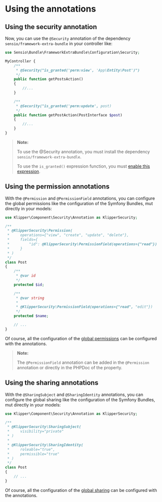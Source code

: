 Using the annotations
=====================


## Using the security annotation

Now, you can use the `@Security` annotation of the dependency `sensio/framework-extra-bundle`
in your controller like:

```php
use Sensio\Bundle\FrameworkExtraBundle\Configuration\Security;

MyController {
    /**
     * @Security("is_granted('perm:view', 'App\Entity\Post')")
     */
    public function getPostsAction()
    {
        //...
    }

    /**
     * @Security("is_granted('perm:update', post)
     */
    public function getPostAction(PostInterface $post)
    {
        //...
    }
}
```

> **Note:**
>
> To use the @Security annotation, you must install the dependency `sensio/framework-extra-bundle`.
>
> To use the `is_granted()` expression function, you must [enable this expression](expressions.md).


## Using the permission annotations

With the `@Permission` and `@PermissionField` annotations, you can configure the global
permissions like the configuration of the Symfony Bundles, mut directly in your models:

```php
use Klipper\Component\Security\Annotation as KlipperSecurity;

/**
 * @KlipperSecurity\Permission(
 *     operations={"view", "create", "update", "delete"},
 *     fields={
 *         "id": @KlipperSecurity\PermissionField(operations={"read"})
 *     }
 * )
 */
class Post
{
    /**
     * @var id
     */
    protected $id;

    /**
     * @var string
     *
     * @KlipperSecurity\PermissionField(operations={"read", "edit"})
     */
    protected $name;

    // ...
}
```

Of course, all the configuration of the [global permissions](permissions.md) can be configured
with the annotations.

> **Note:**
>
> The `@PermissionField` annotation can be added in the `@Permission` annotation or directly in
> the PHPDoc of the property.


## Using the sharing annotations

With the `@SharingSubject` and `@SharingIdentity` annotations, you can configure the global
sharing like the configuration of the Symfony Bundles, mut directly in your models:

```php
use Klipper\Component\Security\Annotation as KlipperSecurity;

/**
 * @KlipperSecurity\SharingSubject(
 *     visibility="private"
 * )
 *
 * @KlipperSecurity\SharingIdentity(
 *     roleable="true",
 *     permissible="true"
 * )
 */
class Post
{
    // ...
}
```

Of course, all the configuration of the [global sharing](sharing.md) can be configured
with the annotations.
